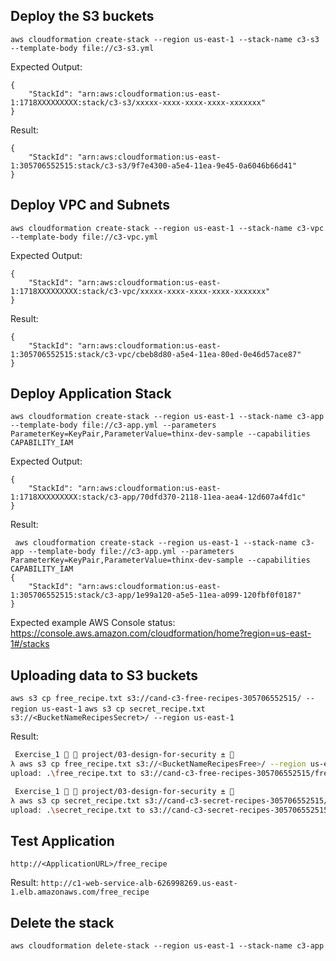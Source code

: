 ## Deploy the S3 buckets

`aws cloudformation create-stack --region us-east-1 --stack-name c3-s3 --template-body file://c3-s3.yml`

Expected Output:

```
{
    "StackId": "arn:aws:cloudformation:us-east-1:1718XXXXXXXXX:stack/c3-s3/xxxxx-xxxx-xxxx-xxxx-xxxxxxx"
}
```
Result:
```Result
{
    "StackId": "arn:aws:cloudformation:us-east-1:305706552515:stack/c3-s3/9f7e4300-a5e4-11ea-9e45-0a6046b66d41"
}
```

## Deploy VPC and Subnets

`aws cloudformation create-stack --region us-east-1 --stack-name c3-vpc --template-body file://c3-vpc.yml`

Expected Output:

```
{
    "StackId": "arn:aws:cloudformation:us-east-1:1718XXXXXXXXX:stack/c3-vpc/xxxxx-xxxx-xxxx-xxxx-xxxxxxx"
}
```

Result:

```
{
    "StackId": "arn:aws:cloudformation:us-east-1:305706552515:stack/c3-vpc/cbeb8d80-a5e4-11ea-80ed-0e46d57ace87"
}
```

## Deploy Application Stack

`aws cloudformation create-stack --region us-east-1 --stack-name c3-app --template-body file://c3-app.yml --parameters ParameterKey=KeyPair,ParameterValue=thinx-dev-sample --capabilities CAPABILITY_IAM
`

Expected Output:

```
{
    "StackId": "arn:aws:cloudformation:us-east-1:1718XXXXXXXXX:stack/c3-app/70dfd370-2118-11ea-aea4-12d607a4fd1c"
}
```
Result: 
```
 aws cloudformation create-stack --region us-east-1 --stack-name c3-app --template-body file://c3-app.yml --parameters ParameterKey=KeyPair,ParameterValue=thinx-dev-sample --capabilities CAPABILITY_IAM
{
    "StackId": "arn:aws:cloudformation:us-east-1:305706552515:stack/c3-app/1e99a120-a5e5-11ea-a099-120fbf0f0187"
}
```

Expected example AWS Console status: https://console.aws.amazon.com/cloudformation/home?region=us-east-1#/stacks


## Uploading data to S3 buckets

`aws s3 cp free_recipe.txt s3://cand-c3-free-recipes-305706552515/ --region us-east-1`
`aws s3 cp secret_recipe.txt s3://<BucketNameRecipesSecret>/ --region us-east-1`

Result:
```bash
 Exercise_1   project/03-design-for-security ± 
λ aws s3 cp free_recipe.txt s3://<BucketNameRecipesFree>/ --region us-east-1
upload: .\free_recipe.txt to s3://cand-c3-free-recipes-305706552515/free_recipe.txt

 Exercise_1   project/03-design-for-security ± 
λ aws s3 cp secret_recipe.txt s3://cand-c3-secret-recipes-305706552515/ --region us-east-1
upload: .\secret_recipe.txt to s3://cand-c3-secret-recipes-305706552515/secret_recipe.txt
```

## Test Application

`http://<ApplicationURL>/free_recipe`

Result:
```http://c1-web-service-alb-626998269.us-east-1.elb.amazonaws.com/free_recipe```


## Delete the stack 

```aws cloudformation delete-stack --region us-east-1 --stack-name c3-app```